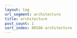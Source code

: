 ```yaml
---
layout: tag
url_segment: architecture
title: architecture
post_count: 1
sort_index: 00586-architecture
---
```

